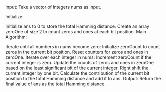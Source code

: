 Input: Take a vector of integers nums as input.

Initialize:

Initialize ans to 0 to store the total Hamming distance.
Create an array zeroOne of size 2 to count zeros and ones at each bit position.
Main Algorithm:

Iterate until all numbers in nums become zero:
Initialize zeroCount to count zeros in the current bit position.
Reset counters for zeros and ones in zeroOne.
Iterate over each integer in nums:
Increment zeroCount if the current integer is zero.
Update the counts of zeros and ones in zeroOne based on the least significant bit of the current integer.
Right shift the current integer by one bit.
Calculate the contribution of the current bit position to the total Hamming distance and add it to ans.
Output: Return the final value of ans as the total Hamming distance.
